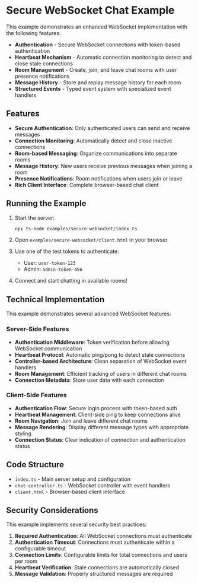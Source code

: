 # Secure WebSocket Chat Example

This example demonstrates an enhanced WebSocket implementation with the following features:

- **Authentication** - Secure WebSocket connections with token-based authentication
- **Heartbeat Mechanism** - Automatic connection monitoring to detect and close stale connections
- **Room Management** - Create, join, and leave chat rooms with user presence notifications
- **Message History** - Store and replay message history for each room
- **Structured Events** - Typed event system with specialized event handlers

## Features

- **Secure Authentication**: Only authenticated users can send and receive messages
- **Connection Monitoring**: Automatically detect and close inactive connections
- **Room-based Messaging**: Organize communications into separate rooms
- **Message History**: New users receive previous messages when joining a room
- **Presence Notifications**: Room notifications when users join or leave
- **Rich Client Interface**: Complete browser-based chat client

## Running the Example

1. Start the server:

   ```bash
   npx ts-node examples/secure-websocket/index.ts
   ```

2. Open `examples/secure-websocket/client.html` in your browser

3. Use one of the test tokens to authenticate:
   - User: `user-token-123`
   - Admin: `admin-token-456`

4. Connect and start chatting in available rooms!

## Technical Implementation

This example demonstrates several advanced WebSocket features:

### Server-Side Features

- **Authentication Middleware**: Token verification before allowing WebSocket communication
- **Heartbeat Protocol**: Automatic ping/pong to detect stale connections
- **Controller-based Architecture**: Clean separation of WebSocket event handlers
- **Room Management**: Efficient tracking of users in different chat rooms
- **Connection Metadata**: Store user data with each connection

### Client-Side Features

- **Authentication Flow**: Secure login process with token-based auth
- **Heartbeat Management**: Client-side ping to keep connections alive
- **Room Navigation**: Join and leave different chat rooms
- **Message Rendering**: Display different message types with appropriate styling
- **Connection Status**: Clear indication of connection and authentication status

## Code Structure

- `index.ts` - Main server setup and configuration
- `chat-controller.ts` - WebSocket controller with event handlers
- `client.html` - Browser-based client interface

## Security Considerations

This example implements several security best practices:

1. **Required Authentication**: All WebSocket connections must authenticate
2. **Authentication Timeout**: Connections must authenticate within a configurable timeout
3. **Connection Limits**: Configurable limits for total connections and users per room
4. **Heartbeat Verification**: Stale connections are automatically closed
5. **Message Validation**: Properly structured messages are required
